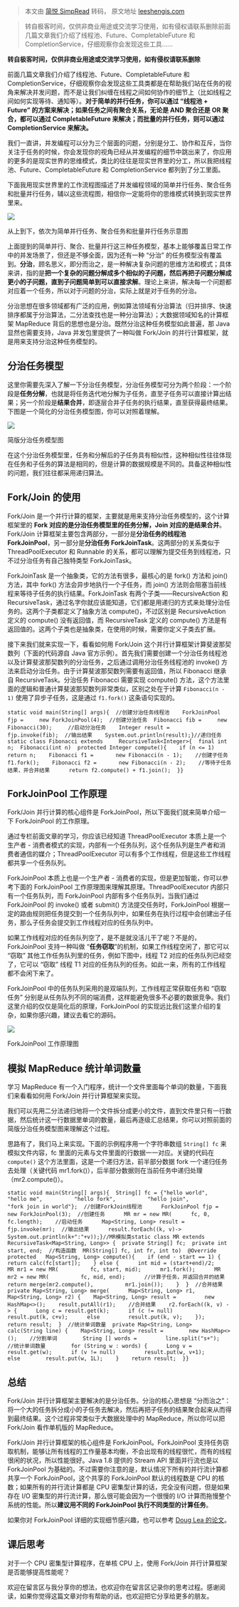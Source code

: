 > 本文由 [简悦 SimpRead](http://ksria.com/simpread/) 转码， 原文地址 [leeshengis.com](https://leeshengis.com/archives/92524)

> 转自极客时间，仅供非商业用途或交流学习使用，如有侵权请联系删除前面几篇文章我们介绍了线程池、Future、CompletableFuture 和 CompletionService，仔细观察你会发现这些工具......

**转自极客时间，仅供非商业用途或交流学习使用，如有侵权请联系删除**

前面几篇文章我们介绍了线程池、Future、CompletableFuture 和 CompletionService，仔细观察你会发现这些工具类都是在帮助我们站在任务的视角来解决并发问题，而不是让我们纠缠在线程之间如何协作的细节上（比如线程之间如何实现等待、通知等）。**对于简单的并行任务，你可以通过 “线程池 + Future” 的方案来解决；如果任务之间有聚合关系，无论是 AND 聚合还是 OR 聚合，都可以通过 CompletableFuture 来解决；而批量的并行任务，则可以通过 CompletionService 来解决。**

我们一直讲，并发编程可以分为三个层面的问题，分别是分工、协作和互斥，当你关注于任务的时候，你会发现你的视角已经从并发编程的细节中跳出来了，你应用的更多的是现实世界的思维模式，类比的往往是现实世界里的分工，所以我把线程池、Future、CompletableFuture 和 CompletionService 都列到了分工里面。

下面我用现实世界里的工作流程图描述了并发编程领域的简单并行任务、聚合任务和批量并行任务，辅以这些流程图，相信你一定能将你的思维模式转换到现实世界里来。

[![](https://static001.geekbang.org/resource/image/47/2d/47f3e1e8834c99d9a1933fb496ffde2d.png)](https://static001.geekbang.org/resource/image/47/2d/47f3e1e8834c99d9a1933fb496ffde2d.png)

从上到下，依次为简单并行任务、聚合任务和批量并行任务示意图

上面提到的简单并行、聚合、批量并行这三种任务模型，基本上能够覆盖日常工作中的并发场景了，但还是不够全面，因为还有一种 “分治” 的任务模型没有覆盖到。**分治**，顾名思义，即分而治之，是一种解决复杂问题的思维方法和模式；具体来讲，指的是**把一个复杂的问题分解成多个相似的子问题，然后再把子问题分解成更小的子问题，直到子问题简单到可以直接求解**。理论上来讲，解决每一个问题都对应着一个任务，所以对于问题的分治，实际上就是对于任务的分治。

分治思想在很多领域都有广泛的应用，例如算法领域有分治算法（归并排序、快速排序都属于分治算法，二分法查找也是一种分治算法）；大数据领域知名的计算框架 MapReduce 背后的思想也是分治。既然分治这种任务模型如此普遍，那 Java 显然也需要支持，Java 并发包里提供了一种叫做 Fork/Join 的并行计算框架，就是用来支持分治这种任务模型的。

分治任务模型
------

这里你需要先深入了解一下分治任务模型，分治任务模型可分为两个阶段：一个阶段是**任务分解**，也就是将任务迭代地分解为子任务，直至子任务可以直接计算出结果；另一个阶段是**结果合并**，即逐层合并子任务的执行结果，直至获得最终结果。下图是一个简化的分治任务模型图，你可以对照着理解。

[![](https://static001.geekbang.org/resource/image/d2/6a/d2649d8db8e5642703aa5563d76eb86a.png)](https://static001.geekbang.org/resource/image/d2/6a/d2649d8db8e5642703aa5563d76eb86a.png)

简版分治任务模型图

在这个分治任务模型里，任务和分解后的子任务具有相似性，这种相似性往往体现在任务和子任务的算法是相同的，但是计算的数据规模是不同的。具备这种相似性的问题，我们往往都采用递归算法。

Fork/Join 的使用
-------------

Fork/Join 是一个并行计算的框架，主要就是用来支持分治任务模型的，这个计算框架里的 **Fork 对应的是分治任务模型里的任务分解，Join 对应的是结果合并**。Fork/Join 计算框架主要包含两部分，一部分是**分治任务的线程池 ForkJoinPool**，另一部分是**分治任务 ForkJoinTask**。这两部分的关系类似于 ThreadPoolExecutor 和 Runnable 的关系，都可以理解为提交任务到线程池，只不过分治任务有自己独特类型 ForkJoinTask。

ForkJoinTask 是一个抽象类，它的方法有很多，最核心的是 fork() 方法和 join() 方法，其中 fork() 方法会异步地执行一个子任务，而 join() 方法则会阻塞当前线程来等待子任务的执行结果。ForkJoinTask 有两个子类——RecursiveAction 和 RecursiveTask，通过名字你就应该能知道，它们都是用递归的方式来处理分治任务的。这两个子类都定义了抽象方法 compute()，不过区别是 RecursiveAction 定义的 compute() 没有返回值，而 RecursiveTask 定义的 compute() 方法是有返回值的。这两个子类也是抽象类，在使用的时候，需要你定义子类去扩展。

接下来我们就来实现一下，看看如何用 Fork/Join 这个并行计算框架计算斐波那契数列（下面的代码源自 Java 官方示例）。首先我们需要创建一个分治任务线程池以及计算斐波那契数列的分治任务，之后通过调用分治任务线程池的 invoke() 方法来启动分治任务。由于计算斐波那契数列需要有返回值，所以 Fibonacci 继承自 RecursiveTask。分治任务 Fibonacci 需要实现 compute() 方法，这个方法里面的逻辑和普通计算斐波那契数列非常类似，区别之处在于计算 `Fibonacci(n - 1)` 使用了异步子任务，这是通过 `f1.fork()` 这条语句实现的。

```
static void main(String[] args){  //创建分治任务线程池    ForkJoinPool fjp =     new ForkJoinPool(4);  //创建分治任务  Fibonacci fib =     new Fibonacci(30);     //启动分治任务    Integer result =     fjp.invoke(fib);  //输出结果    System.out.println(result);}//递归任务static class Fibonacci extends     RecursiveTask<Integer>{  final int n;  Fibonacci(int n)  protected Integer compute(){    if (n <= 1)      return n;    Fibonacci f1 =       new Fibonacci(n - 1);    //创建子任务      f1.fork();    Fibonacci f2 =       new Fibonacci(n - 2);    //等待子任务结果，并合并结果      return f2.compute() + f1.join();  }}
```

ForkJoinPool 工作原理
-----------------

Fork/Join 并行计算的核心组件是 ForkJoinPool，所以下面我们就来简单介绍一下 ForkJoinPool 的工作原理。

通过专栏前面文章的学习，你应该已经知道 ThreadPoolExecutor 本质上是一个生产者 - 消费者模式的实现，内部有一个任务队列，这个任务队列是生产者和消费者通信的媒介；ThreadPoolExecutor 可以有多个工作线程，但是这些工作线程都共享一个任务队列。

ForkJoinPool 本质上也是一个生产者 - 消费者的实现，但是更加智能，你可以参考下面的 ForkJoinPool 工作原理图来理解其原理。ThreadPoolExecutor 内部只有一个任务队列，而 ForkJoinPool 内部有多个任务队列，当我们通过 ForkJoinPool 的 invoke() 或者 submit() 方法提交任务时，ForkJoinPool 根据一定的路由规则把任务提交到一个任务队列中，如果任务在执行过程中会创建出子任务，那么子任务会提交到工作线程对应的任务队列中。

如果工作线程对应的任务队列空了，是不是就没活儿干了呢？不是的，ForkJoinPool 支持一种叫做 “**任务窃取**”的机制，如果工作线程空闲了，那它可以 “窃取” 其他工作任务队列里的任务，例如下图中，线程 T2 对应的任务队列已经空了，它可以 “窃取” 线程 T1 对应的任务队列的任务。如此一来，所有的工作线程都不会闲下来了。

ForkJoinPool 中的任务队列采用的是双端队列，工作线程正常获取任务和 “窃取任务” 分别是从任务队列不同的端消费，这样能避免很多不必要的数据竞争。我们这里介绍的仅仅是简化后的原理，ForkJoinPool 的实现远比我们这里介绍的复杂，如果你感兴趣，建议去看它的源码。

[![](https://static001.geekbang.org/resource/image/e7/31/e75988bd5a79652d8325ca63fcd55131.png)](https://static001.geekbang.org/resource/image/e7/31/e75988bd5a79652d8325ca63fcd55131.png)

ForkJoinPool 工作原理图

模拟 MapReduce 统计单词数量
-------------------

学习 MapReduce 有一个入门程序，统计一个文件里面每个单词的数量，下面我们来看看如何用 Fork/Join 并行计算框架来实现。

我们可以先用二分法递归地将一个文件拆分成更小的文件，直到文件里只有一行数据，然后统计这一行数据里单词的数量，最后再逐级汇总结果，你可以对照前面的简版分治任务模型图来理解这个过程。

思路有了，我们马上来实现。下面的示例程序用一个字符串数组 `String[] fc` 来模拟文件内容，fc 里面的元素与文件里面的行数据一一对应。关键的代码在 `compute()` 这个方法里面，这是一个递归方法，前半部分数据 fork 一个递归任务去处理（关键代码 mr1.fork()），后半部分数据则在当前任务中递归处理（mr2.compute()）。

```
static void main(String[] args){  String[] fc = {"hello world",          "hello me",          "hello fork",          "hello join",          "fork join in world"};  //创建ForkJoin线程池      ForkJoinPool fjp =       new ForkJoinPool(3);  //创建任务      MR mr = new MR(      fc, 0, fc.length);    //启动任务      Map<String, Long> result =       fjp.invoke(mr);  //输出结果      result.forEach((k, v)->    System.out.println(k+":"+v));}//MR模拟类static class MR extends   RecursiveTask<Map<String, Long>> {  private String[] fc;  private int start, end;  //构造函数  MR(String[] fc, int fr, int to)  @Override protected   Map<String, Long> compute(){    if (end - start == 1) {      return calc(fc[start]);    } else {      int mid = (start+end)/2;      MR mr1 = new MR(          fc, start, mid);      mr1.fork();      MR mr2 = new MR(          fc, mid, end);      //计算子任务，并返回合并的结果          return merge(mr2.compute(),          mr1.join());    }  }  //合并结果  private Map<String, Long> merge(      Map<String, Long> r1,       Map<String, Long> r2) {    Map<String, Long> result =         new HashMap<>();    result.putAll(r1);    //合并结果    r2.forEach((k, v) -> {      Long c = result.get(k);      if (c != null)        result.put(k, c+v);      else         result.put(k, v);    });    return result;  }  //统计单词数量  private Map<String, Long>       calc(String line) {    Map<String, Long> result =        new HashMap<>();    //分割单词        String [] words =         line.split("s+");    //统计单词数量        for (String w : words) {      Long v = result.get(w);      if (v != null)         result.put(w, v+1);      else        result.put(w, 1L);    }    return result;  }}
```

总结
--

Fork/Join 并行计算框架主要解决的是分治任务。分治的核心思想是 “分而治之”：将一个大的任务拆分成小的子任务去解决，然后再把子任务的结果聚合起来从而得到最终结果。这个过程非常类似于大数据处理中的 MapReduce，所以你可以把 Fork/Join 看作单机版的 MapReduce。

Fork/Join 并行计算框架的核心组件是 ForkJoinPool。ForkJoinPool 支持任务窃取机制，能够让所有线程的工作量基本均衡，不会出现有的线程很忙，而有的线程很闲的状况，所以性能很好。Java 1.8 提供的 Stream API 里面并行流也是以 ForkJoinPool 为基础的。不过需要你注意的是，默认情况下所有的并行流计算都共享一个 ForkJoinPool，这个共享的 ForkJoinPool 默认的线程数是 CPU 的核数；如果所有的并行流计算都是 CPU 密集型计算的话，完全没有问题，但是如果存在 I/O 密集型的并行流计算，那么很可能会因为一个很慢的 I/O 计算而拖慢整个系统的性能。所以**建议用不同的 ForkJoinPool 执行不同类型的计算任务**。

如果你对 ForkJoinPool 详细的实现细节感兴趣，也可以参考 [Doug Lea 的论文](http://gee.cs.oswego.edu/dl/papers/fj.pdf)。

课后思考
----

对于一个 CPU 密集型计算程序，在单核 CPU 上，使用 Fork/Join 并行计算框架是否能够提高性能呢？

欢迎在留言区与我分享你的想法，也欢迎你在留言区记录你的思考过程。感谢阅读，如果你觉得这篇文章对你有帮助的话，也欢迎把它分享给更多的朋友。